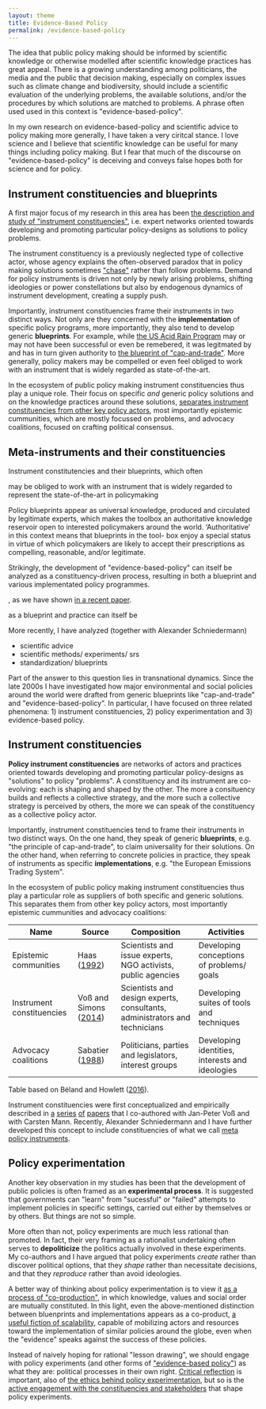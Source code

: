 ```yaml
---
layout: theme
title: Evidence-Based Policy
permalink: /evidence-based-policy
---
```


The idea that public policy making should be informed by scientific knowledge or otherwise modelled after scientific knowledge practices has great appeal. There is a growing understanding among politicians, the media and the public that decision making, especially on complex issues such as climate change and biodiversity, should include a scientific evaluation of the underlying problems, the available solutions, and/or the procedures by which solutions are matched to problems. A phrase often used used in this context is "evidence-based-policy".

In my own research on evidence-based-policy and scientific advice to policy making more generally, I have taken a very ciritcal stance. I love science and I believe that scientific knowledge can be useful for many things including policy making. But I fear that much of the discourse on "evidence-based-policy" is deceiving and conveys false hopes both for science and for policy.

## Instrument constituencies and blueprints

A first major focus of my research in this area has been [the description and study of "instrument constituencies"](https://doi.org/10.1080/14494035.2017.1375248), i.e. expert networks oriented towards developing and promoting particular policy-designs as solutions to policy problems.

The instrument constituency is a previously neglected type of collective actor, whose agency explains the often-observed paradox that in policy making solutions sometimes ["chase"](https://onlinelibrary.wiley.com/doi/10.1111/gove.12179) rather than follow problems. Demand for policy instruments is driven not only by newly arising problems, shifting ideologies or power constellations but also by endogenous dynamics of instrument development, creating a supply push. 

Importantly, instrument constituencies frame their instruments in two distinct ways. Not only are they concerned with the **implementation** of specific policy programs, more importantly, they also tend to develop generic **blueprints**. For example, while [the US Acid Rain Program](https://www.taylorfrancis.com/chapters/edit/10.4324/9781315886985-11/politics-means-making-emissions-trading-instrument-pre-history-carbon-trading-arno-simons-jan-peter-vo%C3%9F) may or may not have been successful or even be remebered, it was legitmated by and has in turn given authority to [the blueprint of "cap-and-trade"](http://dx.doi.org/10.14279/depositonce-5561). More generally, policy makers may be compelled or even feel obliged to work with an instrument that is widely regarded as state-of-the-art.

In the ecosystem of public policy making instrument constituencies thus play a unique role. Their focus on specific *and* generic policy solutions and on the knowledge practices around these solutions, [separates instrument constituencies from other key policy actors](http://dx.doi.org/10.2139/ssrn.2593626), most importantly epistemic cummunities, which are mostly focussed on problems, and advocacy coalitions, focused on crafting political consensus. 

## Meta-instruments and their constituencies

Instrument constitutencies and their blueprints, which often 


 may be obliged to work with an instrument that is widely regarded to represent the state-of-the-art in policymaking


Policy blueprints appear as universal knowledge, produced and circulated by legitimate experts, which makes the toolbox an authoritative knowledge reservoir open to interested policymakers around the world. ‘Authoritative’ in this context means that blueprints in the tool- box enjoy a special status in virtue of which policymakers are likely to accept their prescriptions as compelling, reasonable, and/or legitimate.


Strikingly, the development of "evidence-based-policy" can itself be analyzed as a constituency-driven process, resulting in both a blueprint and various implementated policy programmes.



, as we have shown [in a recent paper](https://doi.org/10.1332/030557321X16225469993170). 


as a blueprint and practice can itself be 


More recently, I have analyzed (together with Alexander Schniedermann)  




- scientific advice
- scientific methods/ experiments/ srs
- standardization/ blueprints



Part of the answer to this question lies in transnational dynamics. Since the late 2000s I have investigated how major environmental and social policies around the world were drafted from generic blueprints like "cap-and-trade" and "evidence-based-policy". In particular, I have focused on three related phenomena: 1) instrument constituencies, 2) policy experimentation and 3) evidence-based policy.

## Instrument constituencies

**Policy instrument constituencies** are networks of actors and practices oriented towards developing and promoting particular policy-designs as "solutions" to policy "problems". A constituency and its instrument are co-evolving: each is shaping and shaped by the other. The more a consituency builds and reflects a collective strategy, and the more such a collective strategy is perceived by others, the more we can speak of the constituency as a collective policy actor.

Importantly, instrument constituencies tend to frame their instruments in two distinct ways. On the one hand, they speak of generic **blueprints**, e.g. "the principle of cap-and-trade", to claim  universality for their solutions. On the other hand, when referring to concrete policies in practice, they speak of instruments as specific **implementations**, e.g. "the European Emissions Trading System".

In the ecosystem of public policy making instrument constituencies thus play a particular role as suppliers of both specific and generic solutions. This separates them from other key policy actors, most importantly epistemic cummunities and advocacy coalitions:

| Name | Source | Composition | Activities
|-------|--------|---------|---------
| Epistemic communities | Haas ([1992](https://doi.org/10.1017/S0020818300001442)) | Scientists and issue experts, NGO activists, public agencies | Developing conceptions of problems/ goals 
| Instrument constituencies | Voß and Simons ([2014](https://doi.org/10.1080/09644016.2014.923625)) | Scientists and design experts, consultants, administrators and technicians | Developing suites of tools and techniques
| Advocacy coalitions | Sabatier ([1988](https://doi.org/10.1007/BF00136406)) | Politicians, parties and legislators, interest groups | Developing identities, interests and ideologies 

Table based on Béland and Howlett ([2016](https://doi.org/10.1111/gove.12179)).

Instrument constituencies were first conceptualized and empirically described in [a](https://doi.org/10.1080/09644016.2014.923625) [series](https://doi.org/10.1017/S0376892914000381) [of](https://www.taylorfrancis.com/chapters/edit/10.4324/9781315886985-11/politics-means-making-emissions-trading-instrument-pre-history-carbon-trading-arno-simons-jan-peter-vo%C3%9F) [papers](https://doi.org/10.1080/14494035.2017.1375248) that I co-authored with Jan-Peter Voß and with Carsten Mann. Recently, Alexander Schniedermann and I have further developed this concept to include constituencies of what we call [meta policy instruments](/meta-policy-instruments-and-their-constituencies).

## Policy experimentation

Another key observation in my studies has been that the development of public policies is often framed as an **experimental process**. It is suggested that governments can "learn" from "sucessful" or "failed" attempts to implement policies in specific settings, carried out either by themselves or by others. But things are not so simple. 

More often than not, policy experiments are much less rational than promoted. In fact, their very framing as a rationalist undertaking often serves to **depoliticize** the politics actually involved in these experiments. My co-authors and I have argued that policy experiments *create* rather than discover political options, that they *shape* rather than necessitate decisions, and that they *reproduce* rather than avoid ideologies. 

A better way of thinking about policy experimentation is to view it [as a process of "co-production"](https://doi.org/10.1007/s11077-018-9313-9), in which knowledge, values and social order are mutually constituted. In this light, even the above-mentioned distinction between bluenprints and implementations appears as a co-product, [a useful fiction of scalability](http://dx.doi.org/10.1080/09644016.2014.893120),
 capable of mobilizing actors and resources toward the implementation of similar policies around the globe, even when the "evidence" speaks against the success of these policies.

 Instead of naively hoping for rational "lesson drawing", we should engage with policy experiments (and other forms of ["evidence-based policy"](https://doi.org/10.1332/030557321X16225469993170)) as what they are: political processes in their own right. [Critical reflection](https://policyandpoliticsblog.com/2021/07/07/why-evidence-based-policy-is-political/) is important, also of [the ethics behind policy experimentation](https://doi.org/10.1007/978-3-319-17308-5_5), but so is the [active engagement with the constituencies and stakeholders](https://depositonce.tu-berlin.de/bitstream/11303/4776/1/challenging_futures_biodiversity_offsets.pdf) that shape policy experiments.